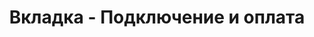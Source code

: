 ---
id: 208
title: Вкладка - Подключение и оплата
displayName: Подключение и оплата
order: 5
published: true
historyName: Подключение и оплата
historyDescription: Выбор и активация пакета услуг
category: Начало работы
categoryName: Подключение и оплата
categoryDescription: Выбор и активация пакета услуг
categoryOrder: 5
categoryIcon: https://img.solarspace.pro/docs/anti-ddos.svg
footerName: Подключение и оплата
footerOrder: 15
---